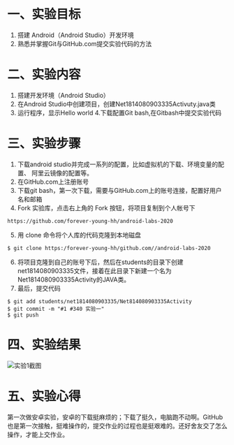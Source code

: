  # 一、实验目标 

1. 搭建 Android（Android Studio）开发环境
2. 熟悉并掌握Git与GitHub.com提交实验代码的方法

# 二、实验内容
1. 搭建开发环境（Android Studio）
2. 在Android Studio中创建项目，创建Net1814080903335Activuty.java类
3. 运行程序，显示Hello world
4.下载配置Git bash,在Gitbash中提交实验代码

# 三、实验步骤
1. 下载android studio并完成一系列的配置，比如虚拟机的下载、环境变量的配置、
    阿里云镜像的配置等。
2. 在GitHub.com上注册账号
3. 下载git bash，第一次下载，需要与GitHub.com上的账号连接，配置好用户名和邮箱
4. Fork 实验库，点击右上角的 Fork 按钮，将项目复制到个人帐号下
```  
https://github.com/forever-young-hh/android-labs-2020
```  
5. 用 clone 命令将个人库的代码克隆到本地磁盘 
```   
$ git clone https:/forever-young-hh/github.com//android-labs-2020
```   
6. 将项目克隆到自己的账号下后，然后在students的目录下创建net1814080903335文件，接着在此目录下新建一个名为Net1814080903335Activity的JAVA类。
7. 最后，提交代码
```  
$ git add students/net1814080903335/Net814080903335Activity
$ git commit -m "#1 #340 实验一"
$ git push
```  

# 四、实验结果
![实验1截图](https://raw.githubusercontent.com/forever-young-hh/android-labs-2020/master/students/net1814080903335/sys01.jpg)
# 五、实验心得
第一次做安卓实验，安卓的下载挺麻烦的；下载了挺久，电脑跑不动啊。GitHub也是第一次接触，挺难操作的，提交作业的过程也是挺艰难的。还好舍友交了怎么操作，才能上交作业。
